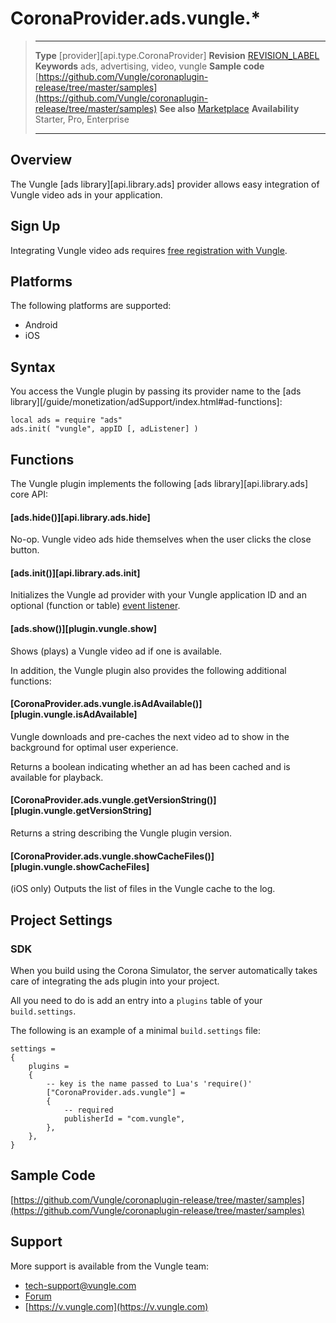 # CoronaProvider.ads.vungle.*

> --------------------- ------------------------------------------------------------------------------------------
> __Type__              [provider][api.type.CoronaProvider]
> __Revision__          [REVISION_LABEL](REVISION_URL)
> __Keywords__          ads, advertising, video, vungle
> __Sample code__       [https://github.com/Vungle/coronaplugin-release/tree/master/samples](https://github.com/Vungle/coronaplugin-release/tree/master/samples)
> __See also__          [Marketplace](http://www.coronalabs.com/resources/plugins/)
> __Availability__      Starter, Pro, Enterprise
> --------------------- ------------------------------------------------------------------------------------------

## Overview

The Vungle [ads library][api.library.ads] provider allows easy integration of Vungle video ads in your application.

## Sign Up

Integrating Vungle video ads requires [free registration with Vungle](https://v.vungle.com/dashboard/signup).

## Platforms

The following platforms are supported:

* Android
* iOS

## Syntax

You access the Vungle plugin by passing its provider name to the [ads library][/guide/monetization/adSupport/index.html#ad-functions]:

	local ads = require "ads"
	ads.init( "vungle", appID [, adListener] )

## Functions

The Vungle plugin implements the following [ads library][api.library.ads] core API:

#### [ads.hide()][api.library.ads.hide]

No-op.  Vungle video ads hide themselves when the user clicks the close button.

#### [ads.init()][api.library.ads.init]

Initializes the Vungle ad provider with your Vungle application ID and an optional (function or table) 
[event listener](http://developer.coronalabs.com/content/events-and-listeners).

#### [ads.show()][plugin.vungle.show]

Shows (plays) a Vungle video ad if one is available.

In addition, the Vungle plugin also provides the following additional functions:

#### [CoronaProvider.ads.vungle.isAdAvailable()][plugin.vungle.isAdAvailable]

Vungle downloads and pre-caches the next video ad to show in the background for optimal user experience.  

Returns a boolean indicating whether an ad has been cached and is available for playback.

#### [CoronaProvider.ads.vungle.getVersionString()][plugin.vungle.getVersionString]

Returns a string describing the Vungle plugin version.

#### [CoronaProvider.ads.vungle.showCacheFiles()][plugin.vungle.showCacheFiles]

(iOS only) Outputs the list of files in the Vungle cache to the log.

## Project Settings

### SDK

When you build using the Corona Simulator, the server automatically takes care of integrating the ads plugin into your project.

All you need to do is add an entry into a `plugins` table of your `build.settings`.  

The following is an example of a minimal `build.settings` file:

``````
settings =
{
	plugins =
	{
		-- key is the name passed to Lua's 'require()'
		["CoronaProvider.ads.vungle"] =
		{
			-- required
			publisherId = "com.vungle",
		},
	},		
}
``````

## Sample Code

[https://github.com/Vungle/coronaplugin-release/tree/master/samples](https://github.com/Vungle/coronaplugin-release/tree/master/samples)

## Support

More support is available from the Vungle team:

* [tech-support@vungle.com](mailto://tech-support@vungle.com)
* [Forum](http://forums.coronalabs.com/forum/612-vungle/)
* [https://v.vungle.com](https://v.vungle.com)
